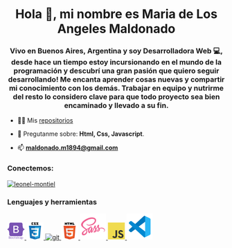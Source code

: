 <h1 align="center">Hola 👋, mi nombre es Maria de Los Angeles Maldonado</h1>
<h3 align="center">Vivo en Buenos Aires, Argentina y soy Desarrolladora Web 💻, desde hace un tiempo estoy incursionando en el mundo de la programación y descubrí una gran pasión que quiero seguir desarrollando! Me encanta aprender cosas nuevas y compartir mi conocimiento con los demás. Trabajar en equipo y nutrirme del resto lo considero clave para que todo proyecto sea bien encaminado y llevado a su fin.</h3>


- 👨‍💻 Mis [repositorios](https://github.com/maldonado-a?tab=repositories)

- 💬 Pregutanme sobre: **Html, Css, Javascript**.

- 📫   **maldonado.m1894@gmail.com**



<h3 align="left">Conectemos:</h3>
<p align="left">
<a href="https://www.linkedin.com/in/maria-de-los-angeles-maldonado/" target="blank"><img align="center" src="https://raw.githubusercontent.com/rahuldkjain/github-profile-readme-generator/master/src/images/icons/Social/linked-in-alt.svg" alt="leonel-montiel" height="30" width="40" /></a>

</p>

<h3 align="left">Lenguajes y herramientas</h3>
<p align="left"> <a href="https://getbootstrap.com" target="_blank" rel="noreferrer">  <img src="https://raw.githubusercontent.com/devicons/devicon/master/icons/bootstrap/bootstrap-plain-wordmark.svg" alt="bootstrap" width="40" height="40"/> </a> <a href="https://www.w3schools.com/css/" target="_blank" rel="noreferrer"> <img src="https://raw.githubusercontent.com/devicons/devicon/master/icons/css3/css3-original-wordmark.svg" alt="css3" width="40" height="40"/> </a> <a href="https://git-scm.com/" target="_blank" rel="noreferrer"> <img src="https://www.vectorlogo.zone/logos/git-scm/git-scm-icon.svg" alt="git" width="40" height="40"/>  </a> <a href="https://www.w3.org/html/" target="_blank" rel="noreferrer"> <img src="https://raw.githubusercontent.com/devicons/devicon/master/icons/html5/html5-original-wordmark.svg" alt="html5" width="40" height="40"/> </a> <a href="https://www.java.com" target="_blank" rel="noreferrer">  <a href="https://developer.mozilla.org/en-US/docs/Web/JavaScript" target="_blank" rel="noreferrer">   <img style="margin: auto;" src="https://raw.githubusercontent.com/sachinverma53121/sachinverma53121/master/icons/sass.png" alt=sass width="60" height="60"/>
 <img src="https://raw.githubusercontent.com/devicons/devicon/master/icons/javascript/javascript-original.svg" alt="javascript" width="40" height="40"/>  <img style="margin: auto;" src="https://raw.githubusercontent.com/sachinverma53121/sachinverma53121/master/icons/vsc.png" alt=vs width="60" height="60"/>
   </p>


